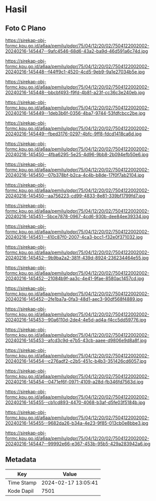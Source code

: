 # Hasil

## Foto C Plano

https://sirekap-obj-formc.kpu.go.id/a6aa/pemilu/pdpr/75/04/12/20/02/7504122002002-20240216-145447--9afc4546-68d6-43a2-ba9d-46d591a6c74d.jpg

https://sirekap-obj-formc.kpu.go.id/a6aa/pemilu/pdpr/75/04/12/20/02/7504122002002-20240216-145448--f44ff9c1-4520-4cd5-9eb9-9a1e27034b5e.jpg

https://sirekap-obj-formc.kpu.go.id/a6aa/pemilu/pdpr/75/04/12/20/02/7504122002002-20240216-145448--bbcbf493-f9fd-4b81-a23f-cc36c3e240eb.jpg

https://sirekap-obj-formc.kpu.go.id/a6aa/pemilu/pdpr/75/04/12/20/02/7504122002002-20240216-145449--1deb3b6f-0356-4ba7-9744-53fdfcbcc2be.jpg

https://sirekap-obj-formc.kpu.go.id/a6aa/pemilu/pdpr/75/04/12/20/02/7504122002002-20240216-145449--fbed3176-0297-4bfc-9ff8-fdcd1418ca6d.jpg

https://sirekap-obj-formc.kpu.go.id/a6aa/pemilu/pdpr/75/04/12/20/02/7504122002002-20240216-145450--4fba6295-5e25-4d96-9bb8-2b094efb50e6.jpg

https://sirekap-obj-formc.kpu.go.id/a6aa/pemilu/pdpr/75/04/12/20/02/7504122002002-20240216-145450--07b378bf-b2ca-4c4b-b8de-17f0f7ab2104.jpg

https://sirekap-obj-formc.kpu.go.id/a6aa/pemilu/pdpr/75/04/12/20/02/7504122002002-20240216-145450--aa756223-cd99-4833-8e81-339bf1799fd7.jpg

https://sirekap-obj-formc.kpu.go.id/a6aa/pemilu/pdpr/75/04/12/20/02/7504122002002-20240216-145451--5bce7878-0967-4cd6-930b-dee84ee39334.jpg

https://sirekap-obj-formc.kpu.go.id/a6aa/pemilu/pdpr/75/04/12/20/02/7504122002002-20240216-145451--410c87f0-2007-4ca3-bcc1-f32e0f371032.jpg

https://sirekap-obj-formc.kpu.go.id/a6aa/pemilu/pdpr/75/04/12/20/02/7504122002002-20240216-145452--9b9ba2a2-381f-439d-8924-236234464e55.jpg

https://sirekap-obj-formc.kpu.go.id/a6aa/pemilu/pdpr/75/04/12/20/02/7504122002002-20240216-145452--21084b9f-aa3c-4e41-9fae-8580ac1457cd.jpg

https://sirekap-obj-formc.kpu.go.id/a6aa/pemilu/pdpr/75/04/12/20/02/7504122002002-20240216-145452--2fe1ba7a-0fa3-48d1-aec3-90df568f4889.jpg

https://sirekap-obj-formc.kpu.go.id/a6aa/pemilu/pdpr/75/04/12/20/02/7504122002002-20240216-145453--90a6110d-2de4-4e5d-ad4a-f4cc5dd59776.jpg

https://sirekap-obj-formc.kpu.go.id/a6aa/pemilu/pdpr/75/04/12/20/02/7504122002002-20240216-145453--afcd3c9d-e7b5-43cb-aaee-d9806e9d8a8f.jpg

https://sirekap-obj-formc.kpu.go.id/a6aa/pemilu/pdpr/75/04/12/20/02/7504122002002-20240216-145454--c276adf2-c2b5-451c-b4b3-351426cd6057.jpg

https://sirekap-obj-formc.kpu.go.id/a6aa/pemilu/pdpr/75/04/12/20/02/7504122002002-20240216-145454--0471ef6f-0971-4109-a28d-fb346fd7563d.jpg

https://sirekap-obj-formc.kpu.go.id/a6aa/pemilu/pdpr/75/04/12/20/02/7504122002002-20240216-145455--cb1cd893-4470-4068-b3af-d5fe03f5184b.jpg

https://sirekap-obj-formc.kpu.go.id/a6aa/pemilu/pdpr/75/04/12/20/02/7504122002002-20240216-145455--9682da26-b34a-4e23-9f85-013cb0e8bbe3.jpg

https://sirekap-obj-formc.kpu.go.id/a6aa/pemilu/pdpr/75/04/12/20/02/7504122002002-20240216-145447--99992e66-e367-453b-95b5-429a283942a6.jpg


## Metadata

| Key        | Value               |
| ---------- | ------------------- |
| Time Stamp | 2024-02-17 13:05:41 |
| Kode Dapil | 7501                |



